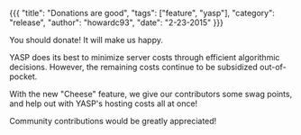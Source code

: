 {{{
  "title": "Donations are good",
  "tags": ["feature", "yasp"],
  "category": "release",
  "author": "howardc93",
  "date": "2-23-2015"
}}}

You should donate!  It will make us happy.

<!--more-->

YASP does its best to minimize server costs through efficient algorithmic decisions.
However, the remaining costs continue to be subsidized out-of-pocket.  

With the new "Cheese" feature, we give our contributors some swag points, and help out with YASP's hosting costs all at once!

Community contributions would be greatly appreciated!